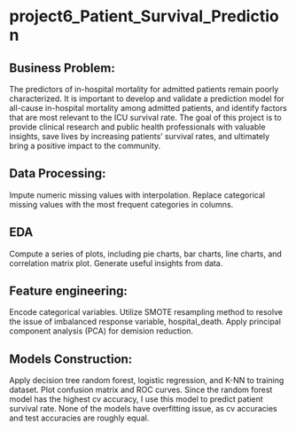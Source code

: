 # project6_Patient_Survival_Prediction

## Business Problem: 
The predictors of in-hospital mortality for admitted patients remain poorly characterized. It is important to develop and validate a prediction model for all-cause in-hospital mortality among admitted patients, and identify factors that are most relevant to the ICU survival rate. The goal of this project is to provide clinical research and public health professionals with valuable insights, save lives by increasing patients’ survival rates, and ultimately bring a positive impact to the community. 

## Data Processing:
Impute numeric missing values with interpolation. Replace categorical missing values with the most frequent categories in columns. 

## EDA
Compute a series of plots, including pie charts, bar charts, line charts, and correlation matrix plot. Generate useful insights from data. 

## Feature engineering:
Encode categorical variables. Utilize SMOTE resampling method to resolve the issue of imbalanced response variable, hospital_death. Apply principal component analysis (PCA) for demision reduction. 

## Models Construction:
Apply decision tree random forest, logistic regression, and K-NN to training dataset. Plot confusion matrix and ROC curves. Since the random forest model has the highest cv accuracy, I use this model to predict patient survival rate. None of the models have overfitting issue, as cv accuracies and test accuracies are roughly equal. 
